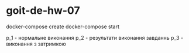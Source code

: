# goit-de-hw-07

docker-compose create
docker-compose start

p_1 - нормальне виконання
p_2 - результати виконання завданнь
p_3 - виконання з затримкою
